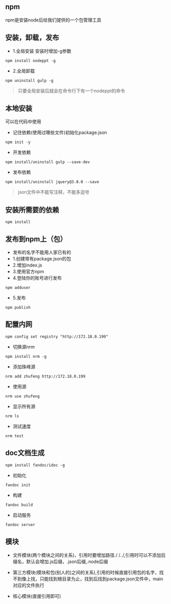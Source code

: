 ## npm
npm是安装node后给我们提供的一个包管理工具

## 安装，卸载，发布
- 1.全局安装 安装时增加-g参数
```
npm install nodeppt -g
```
- 2.全局卸载 
```
npm uninstall gulp -g
```

> 只要全局安装后就会在命令行下有一个nodeppt的命令

## 本地安装
可以在代码中使用

- 记住依赖(使用过哪些文件)初始化package.json
```
npm init -y
```

- 开发依赖
```
npm install/uninstall gulp --save-dev
```
- 发布依赖
```
npm install/uninstall jquery@3.0.0 --save
```

> json文件中不能写注释，不能多逗号

## 安装所需要的依赖
```
npm install 
```


## 发布到npm上（包）
- 发布的名字不能用人家已有的
- 1.创建带有package.json的包
- 2.增加index.js
- 3.使用官方npm
- 4.登陆你的账号进行发布
```
npm adduser
```
- 5.发布
```
npm publish
```

## 配置内网
```
npm config set registry "http://172.18.0.199"
```
- 切换源nrm
```
npm install nrm -g
```
- 添加珠峰源
```
nrm add zhufeng http://172.18.0.199
```
- 使用源
```
nrm use zhufeng
```
- 显示所有源
```
nrm ls
```
- 测试速度
```
nrm test
```


## doc文档生成
```
npm install fandoc/idoc -g
```
- 初始化
```
fandoc init
```
- 构建
```
fandoc build
```
- 启动服务
```
fandoc server
```


## 模块
- 文件模块(两个模块之间的关系)，引用时要增加路径./ /../,引用时可以不添加后缀名，默认会增加.js后缀，.json后缀,.node后缀

- 第三方模块(模块和包(别人的)之间的关系),引用的时候直接引用包的名字，找不到像上找，只能找到根目录为止，找到后找到package.json文件中，main对应的文件执行

- 核心模块(直接引用即可)